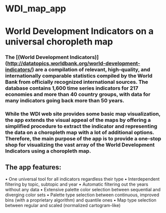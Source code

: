 # WDI_map_app

# World Development Indicators on a universal choropleth map

### The [(World Development Indicators)] (http://datatopics.worldbank.org/world-development-indicators/) are a compilation of relevant, high-quality, and internationally comparable statistics compiled by the World Bank from officially recognized international sources. The database contains 1,600 time series indicators for 217 economies and more than 40 country groups, with data for many indicators going back more than 50 years.

### While the WDI web site provides some basic map visualization, the app extends the visual appeal of the maps by offering a simplified procedure to extract the indicator and representing the data on a choropleth map with a lot of additional options. Therefore, the main purpose of the app is to provide a one-stop shop for visualizing the vast array of the World Development Indicators using a choropleth map. 

## The app features:
•	One universal tool for all indicators regardless their type
•	Interdependent filtering by topic, subtopic and year
•	Automatic filtering out the years without any data
•	Extensive palette color selection between sequential and diverging color sets
•	Palette type selection between continuous, improved bins (with a proprietary algorithm) and quantile ones
•	Map type selection between regular and scaled (normalized cartogram-like)
